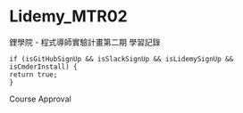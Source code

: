 # Lidemy_MTR02
鋰學院 - 程式導師實驗計畫第二期 學習記錄

```
if (isGitHubSignUp && isSlackSignUp && isLidemySignUp && isCmderInstall) {
return true;
}
```

Course Approval
